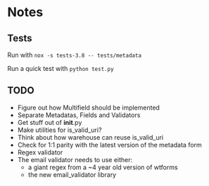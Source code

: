 # Notes

## Tests
Run with `nox -s tests-3.8 -- tests/metadata`

Run a quick test with `python test.py`

## TODO
* Figure out how Multifield should be implemented
* Separate Metadatas, Fields and Validators
* Get stuff out of __init__.py
* Make utilities for is_valid_uri?
* Think about how warehouse can reuse is_valid_uri
* Check for 1:1 parity with the latest version of the metadata form
* Regex validator
* The email validator needs to use either:
  * a giant regex from a ~4 year old version of wtforms
  * the new email_validator library
